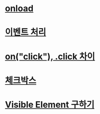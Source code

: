 # [onload](https://wiserloner.tistory.com/380)


# [이벤트 처리](https://d2.naver.com/helloworld/1855209)

# [on("click"), .click 차이](https://lookingfor.tistory.com/entry/JQuery-%ED%81%B4%EB%A6%AD-%EC%9D%B4%EB%B2%A4%ED%8A%B8-onclick-%EA%B3%BC-click-%EC%9D%98-%EC%B0%A8%EC%9D%B4)


# [체크박스](https://lookingfor.tistory.com/entry/JQuery-checkbox-%EA%B0%9C%EC%88%98%EC%99%80-%EC%B2%B4%ED%81%AC%EB%90%9C-checkbox-%EA%B0%9C%EC%88%98-%EA%B5%AC%ED%95%98%EB%8A%94-%EB%B0%A9%EB%B2%95?category=769966)

# [Visible Element 구하기](https://lookingfor.tistory.com/entry/JQuery-visiblenot-hidden-elements-%EA%B0%9C%EC%88%98-%EA%B5%AC%ED%95%98%EA%B8%B0?category=769966)
